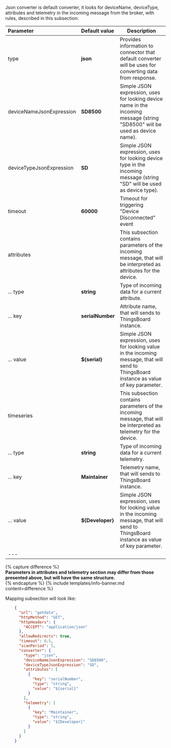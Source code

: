 Json converter is default converter, it looks for deviceName, deviceType, attributes and telemetry in the incoming message from the broker, with rules, described in this subsection:

|**Parameter**|**Default value**|**Description**|
|:-|:-|-
| type                        | **json**                  | Provides information to connector that default converter will be uses for converting data from response.                                     |
| deviceNameJsonExpression    | **SD8500**                | Simple JSON expression, uses for looking device name in the incoming message (string "SD8500" will be used as device name).               |
| deviceTypeJsonExpression    | **SD**                    | Simple JSON expression, uses for looking device type in the incoming message (string "SD" will be used as device type).                   |
| timeout                     | **60000**                 | Timeout for triggering "Device Disconnected" event                                                                                        |
| attributes                  |                           | This subsection contains parameters of the incoming message, that will be interpreted as attributes for the device.                       |
| ... type                    | **string**                | Type of incoming data for a current attribute.                                                                                            |
| ... key                     | **serialNumber**          | Attribute name, that will sends to ThingsBoard instance.                                                                                  |
| ... value                   | **${serial}**             | Simple JSON expression, uses for looking value in the incoming message, that will send to ThingsBoard instance as value of key parameter. |
| timeseries                  |                           | This subsection contains parameters of the incoming message, that will be interpreted as telemetry for the device.                        |
| ... type                    | **string**                | Type of incoming data for a current telemetry.                                                                                            |
| ... key                     | **Maintainer**            | Telemetry name, that will sends to ThingsBoard instance.                                                                                  |
| ... value                   | **${Developer}**          | Simple JSON expression, uses for looking value in the incoming message, that will send to ThingsBoard instance as value of key parameter. |
|--- 

{% capture difference %}
<br>
**Parameters in attributes and telemetry section may differ from those presented above, but will have the same structure.**  
{% endcapture %}
{% include templates/info-banner.md content=difference %}


Mapping subsection will look like:

```json
    {
      "url": "getdata",
      "httpMethod": "GET",
      "httpHeaders": {
        "ACCEPT": "application/json"
      },
      "allowRedirects": true,
      "timeout": 0.5,
      "scanPeriod": 5,
      "converter": {
        "type": "json",
        "deviceNameJsonExpression": "SD8500",
        "deviceTypeJsonExpression": "SD",
        "attributes": [
          {
            "key": "serialNumber",
            "type": "string",
            "value": "${serial}"
          }
        ],
        "telemetry": [
          {
            "key": "Maintainer",
            "type": "string",
            "value": "${Developer}"
          }
        ]
      }
    }
```
